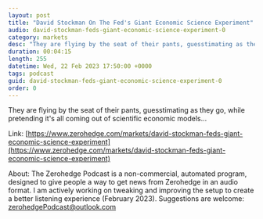```yaml
---
layout: post
title: "David Stockman On The Fed's Giant Economic Science Experiment"
audio: david-stockman-feds-giant-economic-science-experiment-0
category: markets
desc: "They are flying by the seat of their pants, guesstimating as they go, while pretending it's all coming out of scientific economic models..."
duration: 00:04:15
length: 255
datetime: Wed, 22 Feb 2023 17:50:00 +0000
tags: podcast
guid: david-stockman-feds-giant-economic-science-experiment-0
order: 0
---
```

They are flying by the seat of their pants, guesstimating as they go, while pretending it's all coming out of scientific economic models...

Link: [https://www.zerohedge.com/markets/david-stockman-feds-giant-economic-science-experiment](https://www.zerohedge.com/markets/david-stockman-feds-giant-economic-science-experiment)

About: The Zerohedge Podcast is a non-commercial, automated program, designed to give people a way to get news from Zerohedge in an audio format.  I am actively working on tweaking and improving the setup to create a better listening experience (February 2023).  Suggestions are welcome: [zerohedgePodcast@outlook.com](mailto:zerohedgePodcast@outlook.com)